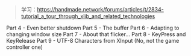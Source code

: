 > 学习：https://handmade.network/forums/articles/t/2834-tutorial_a_tour_through_xlib_and_related_technologies

Part 4 - Even better shutdown
Part 5 - The buffer
Part 6 - Adapting to changing window size
Part 7 - About that flicker…
Part 8 - KeyPress and KeyRelease
Part 9 - UTF-8 Characters from XInput (No, not the game controller one)
